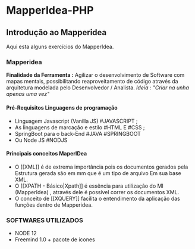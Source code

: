 # MapperIdea-PHP
## Introdução ao Mapperidea 

Aqui esta alguns exercícios do MapperIdea.

### Mapperidea
__Finalidade da Ferramenta :__
Agilizar o desenvolvimento de Software com mapas mentais, possibilitando reaproveitamento de código através da arquitetura modelada pelo Desenvolvedor / Analista.
*Ideia : "Criar na unha  apenas uma vez"*


#### Pré-Requisitos Linguagens de programação

-  Linguagem Javascript (Vanilla JS) #JAVASCRIPT ;
-  As linguagens de marcação e estilo #HTML E #CSS ;
-  SpringBoot para o back-End  #JAVA #SPRINGBOOT 
-  Ou Node JS #NODJS

#### Principais conceitos MaperIDea
- O [[XML]]    é de extrema importância pois os documentos gerados pela Estrutura gerada são em mm que é um tipo de arquivo  Em sua base XML.
- O [[XPATH - Básico|Xpath]] é essência para utilização do MI (MapperIdea) , através dele é possível correr os documentos XML. 
- O conceito de [[XQUERY]] facilita o entendimento da aplicação das funções dentro de Mapperidea.

### SOFTWARES UTILIZADOS 
- NODE 12 
- Freemind 1.0 + pacote de icones 
